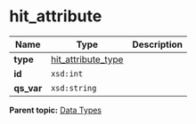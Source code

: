 # hit\_attribute

|Name|Type|Description|
|----|----|-----------|
|**type** |[hit\_attribute\_type](r_hit_attribute_type.md#) |   |
|**id** |`xsd:int` |   |
|**qs\_var** |`xsd:string` | |

**Parent topic:** [Data Types](../data_types/c_datatypes.md)

